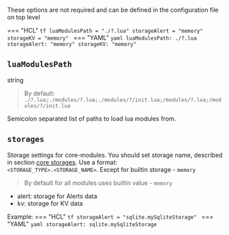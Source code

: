These options are not required and can be defined in the configuration file on top level

=== "HCL"
    ```tf
    luaModulesPath = "./?.lua"
    storageAlert = "memory"
    storageKV = "memory"
    ```
=== "YAML"
    ```yaml
    luaModulesPath: ./?.lua
    storageAlert: "memory"
    storageKV: "memory"
    ```

## `luaModulesPath`

string

> By default: `./?.lua;./modules/?.lua;./modules/?/init.lua;/modules/?.lua;/modules/?/init.lua`

Semicolon separated list of paths to load lua modules from.

## `storages`

Storage settings for core-modules.
You should set storage name, described in section [core storages](storages-core.md). Use a format:  
`<STORAGE_TYPE>.<STORAGE_NAME>`. Except for builtin storage - `memory`

> By default for all modules uses builtin value - `memory`

- alert: storage for Alerts data
- kv: storage for KV data

Example:
=== "HCL"
    ```tf
    storageAlert = "sqlite.mySqliteStorage"
    ```
=== "YAML"
    ```yaml
    storageAlert: sqlite.mySqliteStorage
    ```